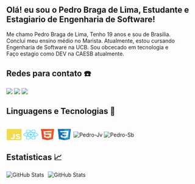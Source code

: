 ## Olá! eu sou o Pedro Braga de Lima, Estudante e Estagiario de Engenharia de Software!

Me chamo Pedro Braga de Lima, Tenho 19 anos e sou de Brasilia.<br>
Conclui meu ensino médio no Marista. Atualmente, estou cursando Engenharia de Software na UCB. Sou obcecado em tecnologia e <br> 
Faço estagio como DEV na CAESB atualmente.<br>
## Redes para contato ☎️
<div> 
  <a href="https://instagram.com/Blima.__" target="_blank"><img src="https://img.shields.io/badge/-Instagram-%23E4405F?style=for-the-badge&logo=instagram&logoColor=white" target="_blank"></a>
  <a href = "mailto:pbl0812@gmail.com"><img src="https://img.shields.io/badge/-Gmail-%23333?style=for-the-badge&logo=gmail&logoColor=white" target="_blank"></a>
  <a href="https://www.linkedin.com/in/" target="_blank"><img src="https://img.shields.io/badge/-LinkedIn-%230077B5?style=for-the-badge&logo=linkedin&logoColor=white" target="_blank"></a> 
  
</div>

## Linguagens e Tecnologias 🤖
<div style="display: inline_block"><br>
  <img align="center" alt="Pedro-Js" height="30" width="40" src="https://raw.githubusercontent.com/devicons/devicon/master/icons/javascript/javascript-plain.svg">
  <img align="center" alt="Pedro-React" height="30" width="40" src="https://raw.githubusercontent.com/devicons/devicon/master/icons/react/react-original.svg">
  <img align="center" alt="Pedro-HTML" height="30" width="40" src="https://raw.githubusercontent.com/devicons/devicon/master/icons/html5/html5-original.svg">
  <img align="center" alt="Pedro-CSS" height="30" width="40" src="https://raw.githubusercontent.com/devicons/devicon/master/icons/css3/css3-original.svg">
  <img align="center" alt="Pedro-Jv" height="30" width="40" src="https://cdn.jsdelivr.net/gh/devicons/devicon@latest/icons/java/java-original.svg">
  <img align="center" alt="Pedro-Sb" height="30" width="40" src="https://cdn.jsdelivr.net/gh/devicons/devicon@latest/icons/spring/spring-original.svg">
  
</div>

  ## Estatisticas 📈
<div>

<p>

  <img 
    align="left" 
    alt="GitHub Stats" 
    height="200" 
    style="padding-right: 10px ;" 
    src="https://github-readme-stats.vercel.app/api?username=Blima-P&show_icons=true&theme=merko&include_all_commits=true&locale=pt-br" />

<img 
      align="left" 
      alt="GitHub Stats" 
      height="124" 
      src="https://github-readme-stats.vercel.app/api/top-langs/?username=Blima-P&theme=dark&layout=compact&custom_title=Tecnologias&langs_count=9" />

</p>
</div>
